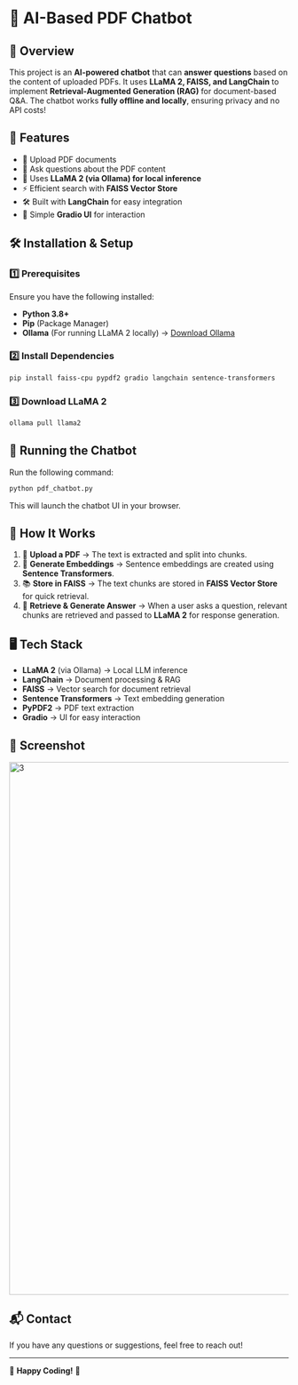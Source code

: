 # 📝 AI-Based PDF Chatbot

## 📌 Overview
This project is an **AI-powered chatbot** that can **answer questions** based on the content of uploaded PDFs. It uses **LLaMA 2, FAISS, and LangChain** to implement **Retrieval-Augmented Generation (RAG)** for document-based Q&A. The chatbot works **fully offline and locally**, ensuring privacy and no API costs!

## 🚀 Features
- 📄 Upload PDF documents
- 🔎 Ask questions about the PDF content
- 🤖 Uses **LLaMA 2 (via Ollama) for local inference**
- ⚡ Efficient search with **FAISS Vector Store**
- 🛠️ Built with **LangChain** for easy integration
- 🎨 Simple **Gradio UI** for interaction

## 🛠️ Installation & Setup

### 1️⃣ Prerequisites
Ensure you have the following installed:
- **Python 3.8+**
- **Pip** (Package Manager)
- **Ollama** (For running LLaMA 2 locally) → [Download Ollama](https://ollama.com/download)

### 2️⃣ Install Dependencies
```sh
pip install faiss-cpu pypdf2 gradio langchain sentence-transformers
```

### 3️⃣ Download LLaMA 2
```sh
ollama pull llama2
```

## 🏃 Running the Chatbot
Run the following command:
```sh
python pdf_chatbot.py
```
This will launch the chatbot UI in your browser.

## 🧠 How It Works
1. 📂 **Upload a PDF** → The text is extracted and split into chunks.
2. 🔢 **Generate Embeddings** → Sentence embeddings are created using **Sentence Transformers**.
3. 📚 **Store in FAISS** → The text chunks are stored in **FAISS Vector Store** for quick retrieval.
4. 🤖 **Retrieve & Generate Answer** → When a user asks a question, relevant chunks are retrieved and passed to **LLaMA 2** for response generation.

## 🖥️ Tech Stack
- **LLaMA 2** (via Ollama) → Local LLM inference
- **LangChain** → Document processing & RAG
- **FAISS** → Vector search for document retrieval
- **Sentence Transformers** → Text embedding generation
- **PyPDF2** → PDF text extraction
- **Gradio** → UI for easy interaction

## 📸 Screenshot
<img width="959" alt="3" src="https://github.com/user-attachments/assets/96b3d9e8-8b8d-4064-8e6f-6eb0fd7bf7af" />


## 📬 Contact
If you have any questions or suggestions, feel free to reach out!

---
🚀 **Happy Coding!** 🎉



